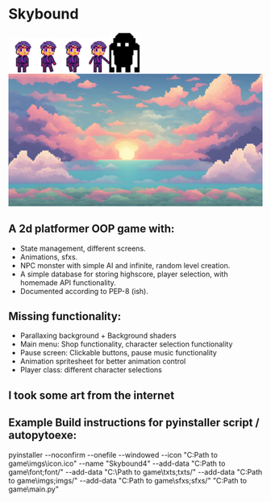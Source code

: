 # Skybound
![Skybound Logo](imgs/char5.png)![Skybound Logo](imgs/char4_7.png)![Skybound Logo](imgs/char5_2.png)![Skybound Logo](imgs/jumping_r.png)![Skybound Logo](imgs/Mob3.png)
![Skybound Logo](imgs/sky2.png)
## A 2d platformer OOP game with:
- State management, different screens.
- Animations, sfxs.
- NPC monster with simple AI and infinite, random level creation.
- A simple database for storing highscore, player selection, 
with homemade API functionality.
- Documented according to PEP-8 (ish).

## Missing functionality:
- Parallaxing background + Background shaders
- Main menu: Shop functionality, character selection functionality
- Pause screen: Clickable buttons, pause music functionality
- Animation spritesheet for better animation control
- Player class: different character selections

## I took some art from the internet


## Example Build instructions for pyinstaller script / autopytoexe:

pyinstaller --noconfirm --onefile --windowed --icon "C:Path to game\imgs\icon.ico" --name "Skybound4" --add-data "C:Path to game\font;font/" --add-data "C:\Path to game\txts;txts/" --add-data "C:Path to game\imgs;imgs/" --add-data "C:Path to game\sfxs;sfxs/"  "C:Path to game\main.py"
